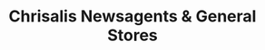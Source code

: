 ---
title: "Chrisalis Newsagents & General Stores"
url: /ironbridge/chrisalis-newsagents-and-general-stores/
shop: newsagent
---
